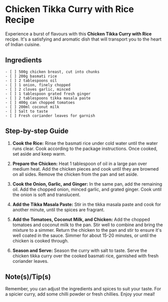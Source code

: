 # Chicken Tikka Curry with Rice Recipe

Experience a burst of flavours with this **Chicken Tikka Curry with Rice** recipe. It's a satisfying and aromatic dish that will transport you to the heart of Indian cuisine.

## Ingredients
	- [ ] 500g chicken breast, cut into chunks
	- [ ] 200g basmati rice
	- [ ] 2 tablespoons oil
	- [ ] 1 onion, finely chopped
	- [ ] 2 cloves garlic, minced
	- [ ] 1 tablespoon grated fresh ginger
	- [ ] 2 tablespoons tikka masala paste
	- [ ] 400g can chopped tomatoes
	- [ ] 200ml coconut milk
	- [ ] Salt to taste
	- [ ] Fresh coriander leaves for garnish

## Step-by-step Guide

1. **Cook the Rice:** Rinse the basmati rice under cold water until the water runs clear. Cook according to the package instructions. Once cooked, set aside and keep warm.

2. **Prepare the Chicken:** Heat 1 tablespoon of oil in a large pan over medium heat. Add the chicken pieces and cook until they are browned on all sides. Remove the chicken from the pan and set aside.

3. **Cook the Onion, Garlic, and Ginger:** In the same pan, add the remaining oil. Add the chopped onion, minced garlic, and grated ginger. Cook until the onion is soft and translucent.

4. **Add the Tikka Masala Paste:** Stir in the tikka masala paste and cook for another minute, until the spices are fragrant.

5. **Add the Tomatoes, Coconut Milk, and Chicken:** Add the chopped tomatoes and coconut milk to the pan. Stir well to combine and bring the mixture to a simmer. Return the chicken to the pan and stir to ensure it's well coated in the sauce. Simmer for about 15-20 minutes, or until the chicken is cooked through.

6. **Season and Serve:** Season the curry with salt to taste. Serve the chicken tikka curry over the cooked basmati rice, garnished with fresh coriander leaves.

## Note(s)/Tip(s)
Remember, you can adjust the ingredients and spices to suit your taste. For a spicier curry, add some chilli powder or fresh chillies. Enjoy your meal!